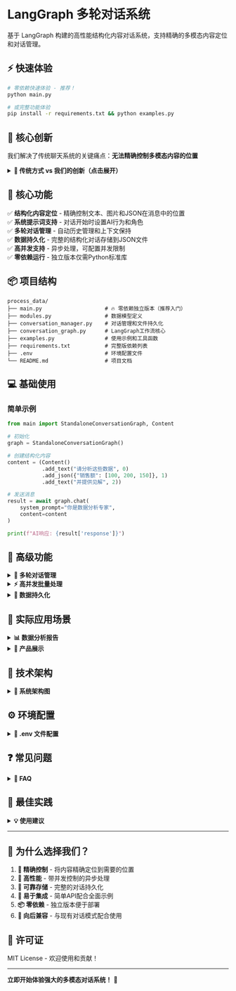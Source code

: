 # LangGraph 多轮对话系统

基于 LangGraph 构建的高性能结构化内容对话系统，支持精确的多模态内容定位和对话管理。

## ⚡ 快速体验

```bash
# 零依赖快速体验 - 推荐！
python main.py

# 或完整功能体验
pip install -r requirements.txt && python examples.py
```

## 🌟 核心创新

我们解决了传统聊天系统的关键痛点：**无法精确控制多模态内容的位置**

<details>
<summary><b>📖 传统方式 vs 我们的创新（点击展开）</b></summary>

### ❌ 传统方式的局限
```python
# 固定顺序：文本 → 图片 → JSON，无法自定义
await chat(text="分析这个", images=["chart.png"], json_data={"metric": 95})
```

### ✅ 我们的创新方案
```python
# 🎯 精确位置控制 - 内容可以任意顺序排列！
content = (Content()
           .add_text("首先查看概述图表", 0)
           .add_image("overview.png", 1)
           .add_text("关键指标分析", 2)  
           .add_json({"revenue": 1000000, "growth": "15%"}, 3)
           .add_text("详细趋势见下图", 4)
           .add_image("trend.png", 5))

await graph.chat(content=content)
```

</details>

## 🎯 核心功能

✅ **结构化内容定位** - 精确控制文本、图片和JSON在消息中的位置  
✅ **系统提示词支持** - 对话开始时设置AI行为和角色  
✅ **多轮对话管理** - 自动历史管理和上下文保持  
✅ **数据持久化** - 完整的结构化对话存储到JSON文件  
✅ **高并发支持** - 异步处理，可配置并发限制  
✅ **零依赖运行** - 独立版本仅需Python标准库  

## 📦 项目结构

```
process_data/
├── main.py                    # 🔥 零依赖独立版本（推荐入门）
├── modules.py                 # 数据模型定义
├── conversation_manager.py    # 对话管理和文件持久化
├── conversation_graph.py      # LangGraph工作流核心
├── examples.py                # 使用示例和工具函数
├── requirements.txt           # 完整版依赖列表
├── .env                       # 环境配置文件
└── README.md                  # 项目文档
```

## 💻 基础使用

### 简单示例
```python
from main import StandaloneConversationGraph, Content

# 初始化
graph = StandaloneConversationGraph()

# 创建结构化内容
content = (Content()
           .add_text("请分析这些数据", 0)
           .add_json({"销售额": [100, 200, 150]}, 1)
           .add_text("并提供见解", 2))

# 发送消息
result = await graph.chat(
    system_prompt="你是数据分析专家",
    content=content
)

print(f"AI响应: {result['response']}")
```

## 🚀 高级功能

<details>
<summary><b>🎯 多轮对话管理</b></summary>

```python
# 第一轮对话
response1 = await graph.chat(
    content=content1,
    conversation_id="session_123"
)

# 第二轮对话 - 自动保持上下文
response2 = await graph.chat(
    content=content2,
    conversation_id="session_123"  # 相同ID，自动继续对话
)

# 查看完整历史
history = graph.manager.get_conversation_history("session_123")
```

</details>

<details>
<summary><b>⚡ 高并发批量处理</b></summary>

```python
import asyncio

async def process_multiple_conversations():
    tasks = []
    
    # 创建10个并发对话任务
    for i in range(10):
        task = graph.chat(
            content=create_content_for_task(i),
            conversation_id=f"batch_task_{i}"
        )
        tasks.append(task)
    
    # 并发执行，最多5个同时进行
    results = await asyncio.gather(*tasks)
    return results

# 运行批量处理
results = await process_multiple_conversations()
```

</details>

<details>
<summary><b>💾 数据持久化</b></summary>

```python
# 对话自动保存到JSON文件
conversation_id = "important_meeting_001"
await graph.chat(content, conversation_id=conversation_id)

# 手动保存到文件
file_path = await graph.manager.save_conversation_to_file(conversation_id)
print(f"对话已保存到: {file_path}")

# 保存的文件格式
{
    "conversation_id": "important_meeting_001",
    "system_prompt": "你是专业分析师...",
    "messages": [
        {
            "id": "msg_001", 
            "role": "user",
            "content": {...},  # 结构化内容
            "timestamp": "2025-08-28T10:30:00"
        }
    ],
    "created_at": "2025-08-28T10:30:00",
    "updated_at": "2025-08-28T10:35:00"
}
```

</details>

## 🎨 实际应用场景

<details>
<summary><b>📊 数据分析报告</b></summary>

```python
# 分析报告内容构建
report_content = (Content()
    .add_text("📈 Q3业绩总览", 0)
    .add_image("q3_overview.png", 1)
    .add_text("核心指标：", 2)
    .add_json({
        "总收入": "¥5200万",
        "同比增长": "+12.5%",
        "净利润率": "18.3%",
        "客户增长": "+8.7%"
    }, 3)
    .add_text("市场分析：", 4)
    .add_image("market_analysis.png", 5)
    .add_text("下季度预测：", 6)
    .add_json({
        "预期收入": "¥5850万",
        "增长目标": "+12.5%",
        "风险因素": ["市场竞争", "成本上升"]
    }, 7))

# 设置专业分析师角色
analyst_prompt = """你是资深商业分析师，请基于提供的数据和图表，
给出专业的分析意见和建议。重点关注：
1. 关键趋势识别
2. 风险机会评估  
3. 具体行动建议"""

response = await graph.chat(
    content=report_content,
    system_prompt=analyst_prompt
)
```

</details>

<details>
<summary><b>🚀 产品展示</b></summary>

```python
from examples import create_mixed_content

# 使用便捷函数创建内容
content = create_mixed_content(
    "🚀 新产品发布",
    {"image": "product_hero.jpg"},
    "产品特性：",
    {"json": {"price": "$299", "availability": "现货"}},
    "用户评价：",
    {"image": "customer_reviews.png"}
)
```

</details>

## 🔧 技术架构

<details>
<summary><b>📐 系统架构图</b></summary>

### LangGraph 工作流
```
用户输入 → [处理节点] → [生成节点] → [保存节点] → 返回结果
           ↓           ↓           ↓
        内容解析    AI生成响应   持久化存储
```

### 核心组件说明

| 组件 | 功能 | 特色 |
|------|------|------|
| `Content` | 内容结构化管理 | 精确位置控制 |
| `ConversationManager` | 对话状态管理 | 内存+文件双重存储 |
| `ConversationGraph` | LangGraph工作流 | 三节点异步处理 |
| `MockLLM` | 模拟语言模型 | 测试和演示用 |

### 异步并发控制
- 基于 `asyncio.Semaphore` 的并发限制
- 默认最大并发数：5个对话
- 支持自定义并发参数

</details>

## ⚙️ 环境配置

<details>
<summary><b>🔐 .env 文件配置</b></summary>

```bash
# OpenAI API (如果使用真实LLM)
OPENAI_API_KEY=your_api_key_here

# 对话保存路径，默认在 conversion/conv_logs
CONVERSATION_SAVE_PATH=./conv_logs

# 并发限制
MAX_CONCURRENT_CONVERSATIONS=5

# 调试模式
DEBUG_MODE=true
```

### 依赖说明

#### 零依赖版本 (main.py)
- 仅使用Python标准库
- 包含MockLLM用于演示
- 适合快速测试和学习

#### 完整版本依赖
```bash
pip install langgraph>=0.0.45     # LangGraph核心
pip install langchain-core>=0.1.20  # LangChain基础
pip install pydantic>=2.0.0      # 数据验证
pip install aiofiles>=23.2.0     # 异步文件操作
```

</details>

## ❓ 常见问题

<details>
<summary><b>🤔 FAQ</b></summary>

### Q: 为什么需要结构化内容定位？
A: 传统聊天系统中，多模态内容（文本、图片、JSON）的顺序是固定的，无法实现精确的内容编排。我们的方案允许您像编辑文档一样精确控制每个元素的位置。

### Q: 独立版本和完整版本有什么区别？
A: 
- **独立版本** (`main.py`): 零依赖，使用MockLLM，适合学习和测试
- **完整版本**: 支持真实LLM接入，完整的异步文件操作，适合生产环境

### Q: 如何处理大量并发对话？
A: 系统内置异步并发控制，默认支持5个并发对话。可通过配置调整并发数量：
```python
graph = ConversationGraph(max_concurrent=10)
```

### Q: 对话数据如何备份？
A: 每个对话都会自动保存到 `os.getenv("CONVERSATION_SAVE_PATH")` 目录下的JSON文件，文件名格式为 `conversation_{id}_{timestamp}.json`

</details>

## 🎯 最佳实践

<details>
<summary><b>💡 使用建议</b></summary>

1. **内容组织**: 使用结构化内容时，合理规划文本、图片、JSON的顺序
2. **系统提示词**: 明确设定AI角色和期望的回答风格
3. **对话ID管理**: 使用有意义的conversation_id便于后续管理
4. **并发控制**: 根据系统资源合理设置并发数量
5. **错误处理**: 在生产环境中添加适当的异常处理

### 位置规划示例
```python
# 使用间隔便于插入
.add_text("引言", 0)
.add_text("主要内容", 10)  # 留出插入空间
.add_text("结论", 20)

# 用位置范围分组相关内容
# 引言: 0-9, 分析: 10-19, 结果: 20-29, 结论: 30-39
```

</details>

---

## 🎉 为什么选择我们？

1. **🎯 精确控制** - 将内容精确定位到需要的位置
2. **🚀 高性能** - 带并发控制的异步处理  
3. **💾 可靠存储** - 完整的对话持久化
4. **🔧 易于集成** - 简单API配合全面示例
5. **📦 零依赖** - 独立版本便于部署
6. **🔄 向后兼容** - 与现有对话模式配合使用

## 📄 许可证

MIT License - 欢迎使用和贡献！

---

**立即开始体验强大的多模态对话系统！** 🚀
